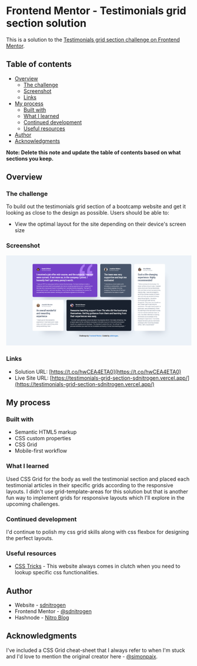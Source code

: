 # Frontend Mentor - Testimonials grid section solution

This is a solution to the [Testimonials grid section challenge on Frontend Mentor](https://www.frontendmentor.io/challenges/testimonials-grid-section-Nnw6J7Un7).

## Table of contents

-   [Overview](#overview)
    -   [The challenge](#the-challenge)
    -   [Screenshot](#screenshot)
    -   [Links](#links)
-   [My process](#my-process)
    -   [Built with](#built-with)
    -   [What I learned](#what-i-learned)
    -   [Continued development](#continued-development)
    -   [Useful resources](#useful-resources)
-   [Author](#author)
-   [Acknowledgments](#acknowledgments)

**Note: Delete this note and update the table of contents based on what sections you keep.**

## Overview

### The challenge

To build out the testimonials grid section of a bootcamp website and get it looking as close to the design as possible.
Users should be able to:

-   View the optimal layout for the site depending on their device's screen size

### Screenshot

![](./screenshot.jpg)

### Links

-   Solution URL: [https://t.co/hwCEA4ETA0](https://t.co/hwCEA4ETA0)
-   Live Site URL: [https://testimonials-grid-section-sdnitrogen.vercel.app/](https://testimonials-grid-section-sdnitrogen.vercel.app/)

## My process

### Built with

-   Semantic HTML5 markup
-   CSS custom properties
-   CSS Grid
-   Mobile-first workflow

### What I learned

Used CSS Grid for the body as well the testimonial section and placed each testimonial articles in their specific grids according to the responsive layouts. I didn't use grid-template-areas for this solution but that is another fun way to implement grids for responsive layouts which I'll explore in the upcoming challenges.

### Continued development

I'd continue to polish my css grid skills along with css flexbox for designing the perfect layouts.

### Useful resources

-   [CSS Tricks](https://css-tricks.com/) - This website always comes in clutch when you need to lookup specific css functionalities.

## Author

-   Website - [sdnitrogen](https://sdnitrogen.github.io)
-   Frontend Mentor - [@sdnitrogen](https://www.frontendmentor.io/profile/sdnitrogen)
-   Hashnode - [Nitro Blog](https://sdnitrogen.hashnode.dev/)

## Acknowledgments

I've included a CSS Grid cheat-sheet that I always refer to when I'm stuck and I'd love to mention the original creator here - [@simonpaix](https://twitter.com/simonpaix).
